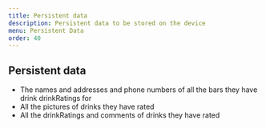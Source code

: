 ```yaml
---
title: Persistent data 
description: Persistent data to be stored on the device 
menu: Persistent Data
order: 40
---
```


## Persistent data

<ul>

  <li>The names and addresses and phone numbers of all the bars they have drink drinkRatings for</li>
  <li>All the pictures of drinks they have rated</li>
  <li>All the drinkRatings and comments of drinks they have rated</li>

</ul>
